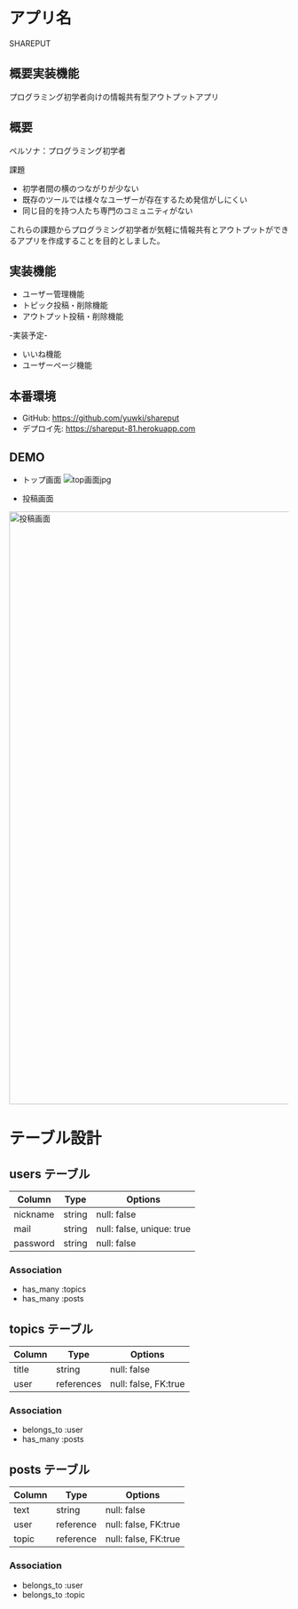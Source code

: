 # アプリ名
SHAREPUT

## 概要実装機能
プログラミング初学者向けの情報共有型アウトプットアプリ

## 概要
ペルソナ：プログラミング初学者

課題
- 初学者間の横のつながりが少ない
- 既存のツールでは様々なユーザーが存在するため発信がしにくい
- 同じ目的を持つ人たち専門のコミュニティがない

これらの課題からプログラミング初学者が気軽に情報共有とアウトプットができるアプリを作成することを目的としました。

## 実装機能
- ユーザー管理機能
- トピック投稿・削除機能
- アウトプット投稿・削除機能

-実装予定-
- いいね機能
- ユーザーページ機能

## 本番環境
- GitHub: https://github.com/yuwki/shareput
- デプロイ先: https://shareput-81.herokuapp.com


## DEMO
- トップ画面
![top画面jpg](https://user-images.githubusercontent.com/68524338/94360823-387d9180-00eb-11eb-8d02-45ffeeea2675.jpg)

- 投稿画面
<img width="1067" alt="投稿画面" src="https://user-images.githubusercontent.com/68524338/94361058-9f4f7a80-00ec-11eb-9712-294f9b0b4f27.png">

# テーブル設計

## users テーブル
| Column            | Type   | Options                   |
| ----------------  | ------ | ------------------------- |
| nickname          | string | null: false               |
| mail              | string | null: false, unique: true |
| password          | string | null: false               |

### Association
- has_many :topics
- has_many :posts


## topics テーブル
| Column            | Type       | Options                   |
| ----------------  | ---------- | ------------------------- |
| title             | string     | null: false               |
| user              | references | null: false, FK:true      |

### Association
- belongs_to :user
- has_many :posts


## posts テーブル
| Column            | Type      | Options                  |
| ----------------  | --------- | ------------------------ |
| text              | string    | null: false              |
| user              | reference | null: false, FK:true     |
| topic             | reference | null: false, FK:true     |

### Association
- belongs_to :user
- belongs_to :topic

